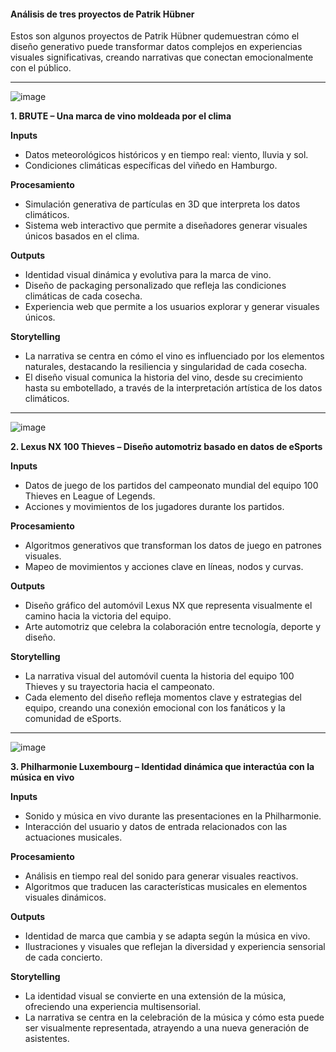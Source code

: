 #### Análisis de tres proyectos de Patrik Hübner

Estos son algunos proyectos de Patrik Hübner qudemuestran cómo el diseño generativo puede transformar datos complejos en experiencias visuales significativas, creando narrativas que conectan emocionalmente con el público.

---

![image](https://github.com/user-attachments/assets/da04c3f2-99c7-4f41-8d48-70f57d0c7c18)

**1. BRUTE – Una marca de vino moldeada por el clima**

**Inputs**  
- Datos meteorológicos históricos y en tiempo real: viento, lluvia y sol.  
- Condiciones climáticas específicas del viñedo en Hamburgo.  

**Procesamiento**  
- Simulación generativa de partículas en 3D que interpreta los datos climáticos.  
- Sistema web interactivo que permite a diseñadores generar visuales únicos basados en el clima.  

**Outputs**  
- Identidad visual dinámica y evolutiva para la marca de vino.  
- Diseño de packaging personalizado que refleja las condiciones climáticas de cada cosecha.  
- Experiencia web que permite a los usuarios explorar y generar visuales únicos.  

**Storytelling**  
- La narrativa se centra en cómo el vino es influenciado por los elementos naturales, destacando la resiliencia y singularidad de cada cosecha.  
- El diseño visual comunica la historia del vino, desde su crecimiento hasta su embotellado, a través de la interpretación artística de los datos climáticos.  

---
![image](https://github.com/user-attachments/assets/80d549f4-886a-40ed-97d5-e1554763793c)

**2. Lexus NX 100 Thieves – Diseño automotriz basado en datos de eSports**

**Inputs**  
- Datos de juego de los partidos del campeonato mundial del equipo 100 Thieves en League of Legends.  
- Acciones y movimientos de los jugadores durante los partidos.  

**Procesamiento**  
- Algoritmos generativos que transforman los datos de juego en patrones visuales.  
- Mapeo de movimientos y acciones clave en líneas, nodos y curvas.  

**Outputs**  
- Diseño gráfico del automóvil Lexus NX que representa visualmente el camino hacia la victoria del equipo.  
- Arte automotriz que celebra la colaboración entre tecnología, deporte y diseño.  

**Storytelling**  
- La narrativa visual del automóvil cuenta la historia del equipo 100 Thieves y su trayectoria hacia el campeonato.  
- Cada elemento del diseño refleja momentos clave y estrategias del equipo, creando una conexión emocional con los fanáticos y la comunidad de eSports.  

---
![image](https://github.com/user-attachments/assets/863623c5-7094-4fc6-97b3-bd55c13b6eca)


**3. Philharmonie Luxembourg – Identidad dinámica que interactúa con la música en vivo**

**Inputs**  
- Sonido y música en vivo durante las presentaciones en la Philharmonie.  
- Interacción del usuario y datos de entrada relacionados con las actuaciones musicales.  

**Procesamiento**  
- Análisis en tiempo real del sonido para generar visuales reactivos.  
- Algoritmos que traducen las características musicales en elementos visuales dinámicos.  

**Outputs**  
- Identidad de marca que cambia y se adapta según la música en vivo.  
- Ilustraciones y visuales que reflejan la diversidad y experiencia sensorial de cada concierto.  

**Storytelling**  
- La identidad visual se convierte en una extensión de la música, ofreciendo una experiencia multisensorial.  
- La narrativa se centra en la celebración de la música y cómo esta puede ser visualmente representada, atrayendo a una nueva generación de asistentes.  


